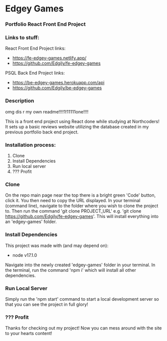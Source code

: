 # Edgey Games

### Portfolio React Front End Project

### Links to stuff:

React Front End Project links:

- https://fe-edgey-games.netlify.app/
- https://github.com/Edgily/fe-edgey-games

PSQL Back End Project links:

- https://be-edgey-games.herokuapp.com/api
- https://github.com/Edgily/be-edgey-games

### Description

omg dis r my own readme!!!!1!11111one!!!!

This is a front end project using React done while studying at Northcoders! It sets up a basic reviews website utilizing the database created in my previous portfolio back end project.

### Installation process:

1. Clone
2. Install Dependencies
3. Run local server
4. ??? Profit

### Clone

On the repo main page near the top there is a bright green 'Code' button, click it. You then need to copy the URL displayed. In your terminal (command line), navigate to the folder where you wish to clone the project to. Then run the command 'git clone PROJECT_URL' e.g. 'git clone https://github.com/Edgily/fe-edgey-games'. This will install everything into an 'edgey-games' folder.

### Install Dependencies

This project was made with (and may depend on):

- node v17.1.0

Navigate into the newly created 'edgey-games' folder in your terminal. In the terminal, run the command 'npm i' which will install all other dependencies.

### Run Local Server

Simply run the 'npm start' command to start a local development server so that you can see the project in full glory!

### ??? Profit

Thanks for checking out my project! Now you can mess around with the site to your hearts content!
